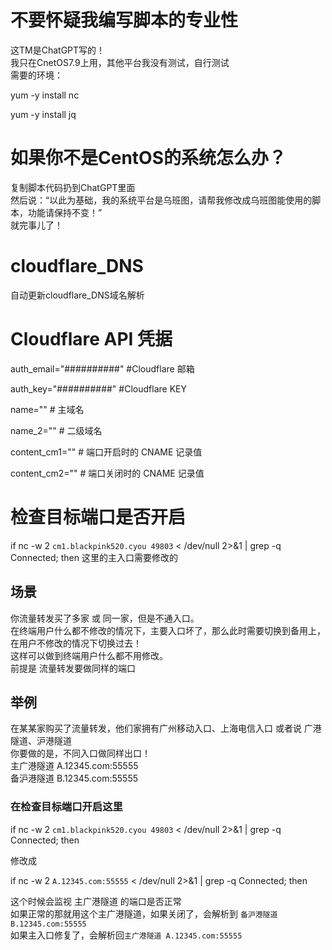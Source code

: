 # 不要怀疑我编写脚本的专业性
这TM是ChatGPT写的！<br>
我只在CnetOS7.9上用，其他平台我没有测试，自行测试<br>
需要的环境：<br>

yum -y install nc

yum -y install jq

# 如果你不是CentOS的系统怎么办？
复制脚本代码扔到ChatGPT里面<br>
然后说：“以此为基础，我的系统平台是乌班图，请帮我修改成乌班图能使用的脚本，功能请保持不变！”<br>
就完事儿了！<br>

# cloudflare_DNS
自动更新cloudflare_DNS域名解析
# Cloudflare API 凭据
auth_email="##########" #Cloudflare 邮箱

auth_key="##########" #Cloudflare  KEY

name=""  # 主域名

name_2=""  # 二级域名

content_cm1=""  # 端口开启时的 CNAME 记录值

content_cm2=""  # 端口关闭时的 CNAME 记录值

# 检查目标端口是否开启
  if nc -w 2 `cm1.blackpink520.cyou 49803` < /dev/null 2>&1 | grep -q Connected; then
这里的主入口需要修改的
  
## 场景
你流量转发买了多家 或 同一家，但是不通入口。<br>
在终端用户什么都不修改的情况下，主要入口坏了，那么此时需要切换到备用上，在用户不修改的情况下切换过去！<br>
这样可以做到终端用户什么都不用修改。<br>
前提是 流量转发要做同样的端口<br>

## 举例
在某某家购买了流量转发，他们家拥有广州移动入口、上海电信入口 或者说 广港隧道、沪港隧道<br>
你要做的是，不同入口做同样出口！<br>
主广港隧道 A.12345.com:55555<br>
备沪港隧道 B.12345.com:55555<br>

### 在检查目标端口开启这里
  if nc -w 2 `cm1.blackpink520.cyou 49803` < /dev/null 2>&1 | grep -q Connected; then
  
  修改成<br>
  
  if nc -w 2 `A.12345.com:55555` < /dev/null 2>&1 | grep -q Connected; then 
  
  这个时候会监视 主广港隧道 的端口是否正常<br>
  如果正常的那就用这个主广港隧道，如果关闭了，会解析到 `备沪港隧道 B.12345.com:55555`<br>
  如果主入口修复了，会解析回`主广港隧道 A.12345.com:55555`
  
